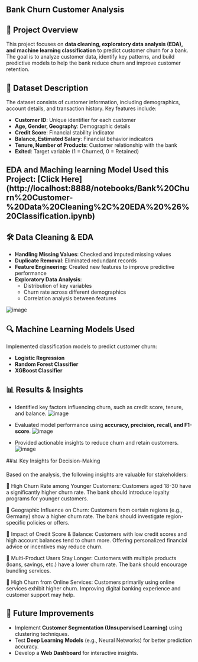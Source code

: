 ## Bank Churn Customer Analysis

## 📌 Project Overview
This project focuses on **data cleaning, exploratory data analysis (EDA), and machine learning classification** to predict customer churn for a bank. The goal is to analyze customer data, identify key patterns, and build predictive models to help the bank reduce churn and improve customer retention.

## 📂 Dataset Description
The dataset consists of customer information, including demographics, account details, and transaction history. Key features include:
- **Customer ID**: Unique identifier for each customer
- **Age, Gender, Geography**: Demographic details
- **Credit Score**: Financial stability indicator
- **Balance, Estimated Salary**: Financial behavior indicators
- **Tenure, Number of Products**: Customer relationship with the bank
- **Exited**: Target variable (1 = Churned, 0 = Retained)

## EDA and Maching learning Model Used this Project: **[Click Here]**(http://localhost:8888/notebooks/Bank%20Churn%20Customer-%20Data%20Cleaning%2C%20EDA%20%26%20Classification.ipynb)

## 🛠️ Data Cleaning & EDA
- **Handling Missing Values**: Checked and imputed missing values
- **Duplicate Removal**: Eliminated redundant records
- **Feature Engineering**: Created new features to improve predictive performance
- **Exploratory Data Analysis**: 
  - Distribution of key variables
  - Churn rate across different demographics
  - Correlation analysis between features

![image](https://github.com/user-attachments/assets/bf928bd9-0864-4224-97f5-74da1c41aaea)



## 🔍 Machine Learning Models Used
Implemented classification models to predict customer churn:
- **Logistic Regression**
- **Random Forest Classifier**
- **XGBoost Classifier**

## 📊 Results & Insights

- Identified key factors influencing churn, such as credit score, tenure, and balance.
  ![image](https://github.com/user-attachments/assets/6bcbabc5-6214-4013-92c0-6e85f626aa11)

- Evaluated model performance using **accuracy, precision, recall, and F1-score**.
![image](https://github.com/user-attachments/assets/22afc9f0-7550-4f9b-90e2-497f7642c047)


- Provided actionable insights to reduce churn and retain customers.
![image](https://github.com/user-attachments/assets/c4df171b-3fa7-466d-a59d-ee5324abc15c)




##📊 Key Insights for Decision-Making

Based on the analysis, the following insights are valuable for stakeholders:

📌 High Churn Rate among Younger Customers: Customers aged 18-30 have a significantly higher churn rate. The bank should introduce loyalty programs for younger customers.

📌 Geographic Influence on Churn: Customers from certain regions (e.g., Germany) show a higher churn rate. The bank should investigate region-specific policies or offers.

📌 Impact of Credit Score & Balance: Customers with low credit scores and high account balances tend to churn more. Offering personalized financial advice or incentives may reduce churn.

📌 Multi-Product Users Stay Longer: Customers with multiple products (loans, savings, etc.) have a lower churn rate. The bank should encourage bundling services.

📌 High Churn from Online Services: Customers primarily using online services exhibit higher churn. Improving digital banking experience and customer support may help.

## 🚀 Future Improvements
- Implement **Customer Segmentation (Unsupervised Learning)** using clustering techniques.
- Test **Deep Learning Models** (e.g., Neural Networks) for better prediction accuracy.
- Develop a **Web Dashboard** for interactive insights.
